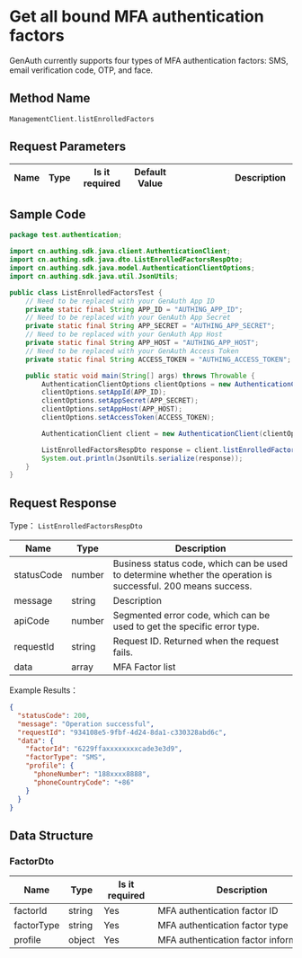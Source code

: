 # Get all bound MFA authentication factors

<!--
Warning ⚠️:
Do not modify this document directly,
https://github\.com/Authing/authing-docs-factory
Use this project to generate
-->

<LastUpdated />

GenAuth currently supports four types of MFA authentication factors: SMS, email verification code, OTP, and face.

## Method Name

`ManagementClient.listEnrolledFactors`

## Request Parameters

| Name | Type | <div style="width:80px">Is it required</div> | <div style="width:60px">Default Value</div> | <div style="width:300px">Description</div> | <div style="width:200px">Example Value</div> |
| ---- | ---- | -------------------------------------------- | ------------------------------------------- | ------------------------------------------ | -------------------------------------------- |

## Sample Code

```java
package test.authentication;

import cn.authing.sdk.java.client.AuthenticationClient;
import cn.authing.sdk.java.dto.ListEnrolledFactorsRespDto;
import cn.authing.sdk.java.model.AuthenticationClientOptions;
import cn.authing.sdk.java.util.JsonUtils;

public class ListEnrolledFactorsTest {
    // Need to be replaced with your GenAuth App ID
    private static final String APP_ID = "AUTHING_APP_ID";
    // Need to be replaced with your GenAuth App Secret
    private static final String APP_SECRET = "AUTHING_APP_SECRET";
    // Need to be replaced with your GenAuth App Host
    private static final String APP_HOST = "AUTHING_APP_HOST";
    // Need to be replaced with your GenAuth Access Token
    private static final String ACCESS_TOKEN = "AUTHING_ACCESS_TOKEN";

    public static void main(String[] args) throws Throwable {
        AuthenticationClientOptions clientOptions = new AuthenticationClientOptions();
        clientOptions.setAppId(APP_ID);
        clientOptions.setAppSecret(APP_SECRET);
        clientOptions.setAppHost(APP_HOST);
        clientOptions.setAccessToken(ACCESS_TOKEN);

        AuthenticationClient client = new AuthenticationClient(clientOptions);

        ListEnrolledFactorsRespDto response = client.listEnrolledFactors();
        System.out.println(JsonUtils.serialize(response));
    }
}

```

## Request Response

Type： `ListEnrolledFactorsRespDto`

| Name       | Type   | Description                                                                                                  |
| ---------- | ------ | ------------------------------------------------------------------------------------------------------------ |
| statusCode | number | Business status code, which can be used to determine whether the operation is successful. 200 means success. |
| message    | string | Description                                                                                                  |
| apiCode    | number | Segmented error code, which can be used to get the specific error type.                                      |
| requestId  | string | Request ID. Returned when the request fails.                                                                 |
| data       | array  | MFA Factor list                                                                                              |

Example Results：

```json
{
  "statusCode": 200,
  "message": "Operation successful",
  "requestId": "934108e5-9fbf-4d24-8da1-c330328abd6c",
  "data": {
    "factorId": "6229ffaxxxxxxxxcade3e3d9",
    "factorType": "SMS",
    "profile": {
      "phoneNumber": "188xxxx8888",
      "phoneCountryCode": "+86"
    }
  }
}
```

## Data Structure

### <a id="FactorDto"></a> FactorDto

| Name       | Type   | <div style="width:80px">Is it required</div> | <div style="width:300px">Description</div> | <div style="width:200px">Example Value</div>             |
| ---------- | ------ | -------------------------------------------- | ------------------------------------------ | -------------------------------------------------------- |
| factorId   | string | Yes                                          | MFA authentication factor ID               | `6229ffaxxxxxxxxcade3e3d9`                               |
| factorType | string | Yes                                          | MFA authentication factor type             | OTP                                                      |
| profile    | object | Yes                                          | MFA authentication factor information      | `{"phoneNumber":"188xxxx8888","phoneCountryCode":"+86"}` |
